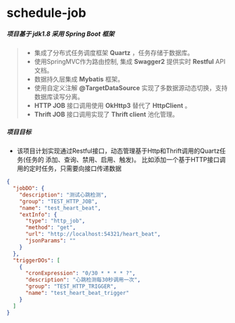 # schedule-job
##### 项目基于 __jdk1.8__ 采用 __Spring Boot__ 框架
> * 集成了分布式任务调度框架 __Quartz__ ，任务存储于数据库。
> * 使用SpringMVC作为路由控制, 集成 __Swagger2__ 提供实时 __Restful__ API文档。
> * 数据持久层集成 __Mybatis__ 框架。
> * 使用自定义注解 __@TargetDataSource__ 实现了多数据源动态切换，支持数据库读写分离。
> * __HTTP JOB__ 接口调用使用 __OkHttp3__ 替代了 __HttpClient__ 。
> * __Thrift JOB__ 接口调用实现了 __Thrift client__ 池化管理。

##### 项目目标
* 该项目计划实现通过Restful接口，动态管理基于Http和Thrift调用的Quartz任务(任务的 添加、查询、禁用、启用、触发)。
比如添加一个基于HTTP接口调用的定时任务，只需要向接口传递数据
```json
{
  "jobDO": {
    "description": "测试心跳检测",
    "group": "TEST_HTTP_JOB",
    "name": "test_heart_beat",
    "extInfo": {
      "type": "http_job",
      "method": "get",
      "url": "http://localhost:54321/heart_beat",
      "jsonParams": ""
    }
  },
  "triggerDOs": [
    {
      "cronExpression": "0/30 * * * * ?",
      "description": "心跳检测每30秒调用一次",
      "group": "TEST_HTTP_TRIGGER",
      "name": "test_heart_beat_trigger"
    }
  ]
}
```


